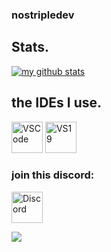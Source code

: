 ### nostripledev

## Stats.

[![my github stats](https://github-readme-stats.vercel.app/api?username=nostripledev&show_icons=true&theme=radical&count_private=true)](https://discord.gg/GM4xmktmmv)

## the IDEs I use.

<p>
	<a href="https://code.visualstudio.com/"><img width="50px" alt = "VSCode" src="https://raw.githubusercontent.com/Delta456/Delta456/master/img/vscode.png"/></a>
	<a href="https://visualstudio.microsoft.com/"><img width="50px" alt = "VS19" src="https://upload.wikimedia.org/wikipedia/commons/5/59/Visual_Studio_Icon_2019.svg"/></a>

### join this discord:

[<img width = "50px" src="https://cdn4.iconfinder.com/data/icons/logos-and-brands/512/91_Discord_logo_logos-512.png" alt="Discord"/>](https://discord.gg/GM4xmktmmv)

![](https://komarev.com/ghpvc/?username=nostripledev&label=VUES)
